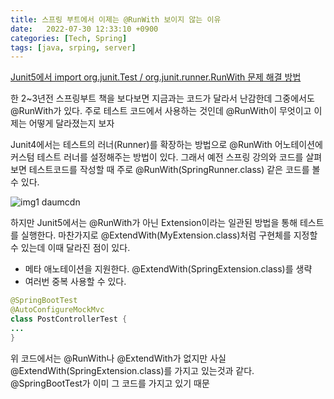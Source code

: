 ```yaml
---
title: 스프링 부트에서 이제는 @RunWith 보이지 않는 이유
date:   2022-07-30 12:33:10 +0900
categories: [Tech, Spring]
tags: [java, srping, server]
---
```


[Junit5에서 import org.junit.Test / org.junit.runner.RunWith 문제 해결 방법](https://jeong-daniel.github.io/posts/Junit5%EC%97%90%EC%84%9C-import-org.junit.Test-org.junit.runner.RunWith-%EB%AC%B8%EC%A0%9C-%ED%95%B4%EA%B2%B0-%EB%B0%A9%EB%B2%95/)

한 2~3년전 스프링부트 책을 보다보면 지금과는 코드가 달라서 난감한데 그중에서도 @RunWith가 있다. 주로 테스트 코드에서 사용하는 것인데 @RunWith이 무엇이고 이제는 어떻게 달라졌는지 보자

Junit4에서는 테스트의 러너(Runner)를 확장하는 방법으로 @RunWith 어노테이션에 커스텀 테스트 러너를 설정해주는 방법이 있다. 그래서 예전 스프링 강의와 코드를 살펴보면 테스트코드를 작성할 때 주로 @RunWith(SpringRunner.class) 같은 코드를 볼 수 있다.

![img1 daumcdn](https://user-images.githubusercontent.com/85277660/210803124-2d302ddb-6f50-4ab8-88ed-8b8da56e9414.png)

하지만 Junit5에서는 @RunWith가 아닌 Extension이라는 일관된 방법을 통해 테스트를 실행한다. 마찬가지로 @ExtendWith(MyExtension.class)처럼 구현체를 지정할 수 있는데 이때 달라진 점이 있다.

* 메타 애노테이션을 지원한다. @ExtendWith(SpringExtension.class)를 생략
* 여러번 중복 사용할 수 있다.

```java
@SpringBootTest
@AutoConfigureMockMvc
class PostControllerTest {
...
}
```

위 코드에서는  @RunWith나 @ExtendWith가 없지만 사실 @ExtendWith(SpringExtension.class)를 가지고 있는것과 같다. @SpringBootTest가 이미 그 코드를 가지고 있기 때문